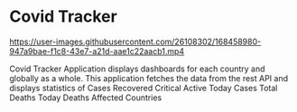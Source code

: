 # Covid Tracker


https://user-images.githubusercontent.com/26108302/168458980-947a9bae-f1c8-43e7-a21d-aae1c22aacb1.mp4


Covid Tracker Application displays dashboards for each country and globally as a whole. This application fetches the data from the rest API and displays statistics of
Cases
Recovered
Critical
Active
Today Cases
Total Deaths
Today Deaths
Affected Countries
